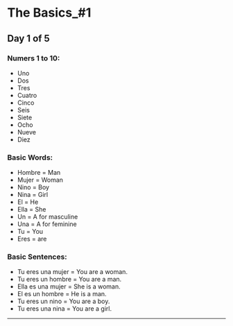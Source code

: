 # The Basics_#1

## Day 1 of 5

### Numers 1 to 10:
- Uno
- Dos
- Tres
- Cuatro
- Cinco
- Seis
- Siete
- Ocho
- Nueve
- Diez

### Basic Words:
- Hombre = Man
- Mujer = Woman
- Nino = Boy
- Nina = Girl
- El = He
- Ella = She
- Un = A for masculine
- Una = A for feminine
- Tu = You
- Eres = are 


### Basic Sentences:
- Tu eres una mujer = You are a woman.
- Tu eres un hombre = You are a man.
- Ella es una mujer = She is a woman.
- El es un hombre = He is a man.
- Tu eres un nino = You are a boy.
- Tu eres una nina = You are a girl.

<hr/>